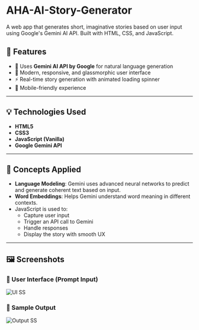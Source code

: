 # AHA-AI-Story-Generator
A web app that generates short, imaginative stories based on user input using Google's Gemini AI API. Built with HTML, CSS, and JavaScript.


## 🚀 Features

- 🧠 Uses **Gemini AI API by Google** for natural language generation
- 🎨 Modern, responsive, and glassmorphic user interface
- ⚡ Real-time story generation with animated loading spinner
- 📱 Mobile-friendly experience

---

## 💡 Technologies Used

- **HTML5**
- **CSS3**
- **JavaScript (Vanilla)**
- **Google Gemini API**

---

## 📘 Concepts Applied

- **Language Modeling**: Gemini uses advanced neural networks to predict and generate coherent text based on input.
- **Word Embeddings**: Helps Gemini understand word meaning in different contexts.
- JavaScript is used to:
  - Capture user input
  - Trigger an API call to Gemini
  - Handle responses
  - Display the story with smooth UX

---

## 🖼️ Screenshots

### 📌 User Interface (Prompt Input)
![UI SS](https://github.com/user-attachments/assets/e5f9edfb-1d35-450e-9f89-6e277a1847e6)


### 📌 Sample Output
![Output SS](https://github.com/user-attachments/assets/3675800f-d4c7-418c-a47d-296c682b911e)


